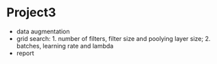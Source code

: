 # Project3

- data augmentation
- grid search: 1. number of filters, filter size and poolying layer size; 2. batches, learning rate and lambda
- report
